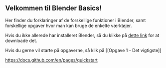 ## Velkommen til Blender Basics!

Her finder du forklaringer af de forskellige funktioner i Blender, samt forskellige opgaver hvor man kan bruge de enkelte værktøjer.

Hvis du ikke allerede har installeret Blender, så du klikke på [dette link](https://www.blender.org/download/) for at downloade det.

Hvis du gerne vil starte på opgaverne, så klik på [[Opgave 1 - Det vigtigste]]

https://docs.github.com/en/pages/quickstart